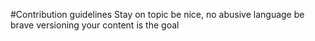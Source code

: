 #Contribution guidelines
Stay on topic
be nice, no abusive language
be brave
versioning your content is the goal

